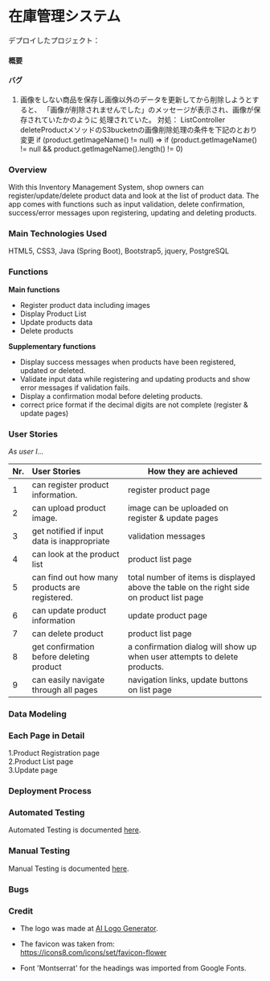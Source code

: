 # 在庫管理システム

デプロイしたプロジェクト：

#### 概要
#### バグ
1. 画像をしない商品を保存し画像以外のデータを更新してから削除しようとすると、
  「画像が削除されませんでした」のメッセージが表示され、画像が保存されていたかのように
   処理されていた。
   対処：
   ListController deleteProductメソッドのS3bucketnの画像削除処理の条件を下記のとおり変更
   if (product.getImageName() != null)
     => if (product.getImageName() != null && product.getImageName().length() != 0)
    



### Overview
With this Inventory Management System, shop owners can register/update/delete product data and
look at the list of product data.
The app comes with functions such as input validation, delete confirmation,
success/error messages upon registering, updating and deleting products.

### Main Technologies Used
HTML5, CSS3, Java (Spring Boot), Bootstrap5, jquery, PostgreSQL

### Functions
**Main functions**
- Register product data including images
- Display Product List
- Update products data
- Delete products

**Supplementary functions**
- Display success messages when products have been registered, updated or deleted.
- Validate input data while registering and updating products and show error messages
  if validation fails.
- Display a confirmation modal before deleting products.
- correct price format if the decimal digits are not complete (register & update pages)


### User Stories

*As user I...*

|Nr.| User Stories                               | How they are achieved |
| - | :----------------------------------------- | --------------------- |
| 1 | can register product information.          | register product page |
| 2 | can upload product image.                  | image can be uploaded on register & update pages |
| 3 | get notified if input data is inappropriate| validation messages  |
| 4 | can look at the product list               | product list page     |
| 5 | can find out how many products are registered. | total number of items is displayed above the table on the right side on product list page     |
| 6 | can update product information             | update product page   |
| 7 | can delete product                         | product list page     |
| 8 | get confirmation before deleting product   | a confirmation dialog will show up when user attempts to delete products.   |
| 9 | can easily navigate through all pages      | navigation links, update buttons on list page |

### Data Modeling

### Each Page in Detail

1.Product Registration page<br>
2.Product List page<br>
3.Update page<br>

### Deployment Process

### Automated Testing
Automated Testing is documented [here](./documents/AUTOMATED-TESTING.md).

### Manual Testing
Manual Testing is documented [here](./documents/MANUAL-TESTING.md).

### Bugs

### Credit

- The logo was made at [AI Logo Generator](https://www.design.com/s/logo?var=ai-logo-generator&code=25OFFSEM&utm_adgroup=aie&utm_keyword=ai+logo&utm_network=s&msclkid=b749abc8e8f218e63ddbcd55e7f16b09&utm_source=bing&utm_medium=cpc&utm_campaign=ROW:+03.+Generic:+Logos&utm_term=ai+logo&utm_content=ai[E]).

- The favicon was taken from:<br>
https://icons8.com/icons/set/favicon-flower

- Font 'Montserrat' for the headings was imported from Google Fonts.

